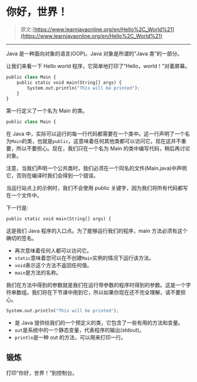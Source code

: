 # 你好，世界！

> 原文:[https://www.learnjavaonline.org/en/Hello%2C_World%21](https://www.learnjavaonline.org/en/Hello%2C_World%21)

* * *

Java 是一种面向对象的语言(OOP)。Java 对象是所谓的“Java 类”的一部分。

让我们来看一下 Hello world 程序，它简单地打印了“Hello，world！”对着屏幕。

```py
public class Main {
    public static void main(String[] args) {
        System.out.println("This will be printed");
    }
} 
```

第一行定义了一个名为 Main 的类。

```py
public class Main { 
```

在 Java 中，实际可以运行的每一行代码都需要在一个类中。这一行声明了一个名为`Main`的类，也就是`public`，这意味着任何其他类都可以访问它。现在这并不重要，所以不要担心。现在，我们只在一个名为 Main 的类中编写代码，稍后再讨论对象。

注意，当我们声明一个公共类时，我们必须在一个同名的文件(Main.java)中声明它，否则在编译时我们会得到一个错误。

当运行站点上的示例时，我们不会使用 public 关键字，因为我们将所有代码都写在一个文件中。

下一行是:

```py
public static void main(String[] args) { 
```

这是我们 Java 程序的入口点。为了能够运行我们的程序，main 方法必须有这个确切的签名。

*   再次意味着任何人都可以访问它。
*   `static`意味着您可以在不创建`Main`实例的情况下运行该方法。
*   `void`表示这个方法不返回任何值。
*   `main`是方法的名称。

我们在方法中得到的参数就是我们在运行带参数的程序时得到的参数。这是一个字符串数组。我们将在下节课中用到它，所以如果你现在还不完全理解，请不要担心。

```py
System.out.println("This will be printed"); 
```

*   是 Java 提供给我们的一个预定义的类，它包含了一些有用的方法和变量。
*   `out`是系统中的一个静态变量，代表程序的输出(stdout)。
*   `println`是一种 out 的方法，可以用来打印一行。

## 锻炼

打印“你好，世界！”到控制台。